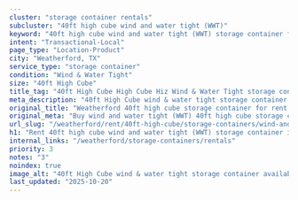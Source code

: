 ```yaml
---
cluster: "storage container rentals"
subcluster: "40ft high cube wind and water tight (WWT)"
keyword: "40ft high cube wind and water tight (WWT) storage container for rent Weatherford, TX"
intent: "Transactional-Local"
page_type: "Location-Product"
city: "Weatherford, TX"
service_type: "storage container"
condition: "Wind & Water Tight"
size: "40ft High Cube"
title_tag: "40ft High Cube High Cube Hiz Wind & Water Tight storage container Sales in Weatherford | LC Container"
meta_description: "40ft High Cube wind & water tight storage container sales in Weatherford. High cube containers with extra height. Fast delivery, competitive pricing. Serving storage containers area. Quote ID: H2C. Call (214) 524-4168 for your free quote today."
original_title: "Weatherford 40ft high cube storage container for rent | LC"
original_meta: "Buy wind and water tight (WWT) 40ft high cube storage container rent with local delivery in Weatherford, TX. LC Container — local Since 2003. Request a fast quote today."
url_slug: "/weatherford/rent/40ft-high-cube/storage-containers/wind-and-water-tight-wwt"
h1: "Rent 40ft high cube wind and water tight (WWT) storage container in Weatherford"
internal_links: "/weatherford/storage-containers/rentals"
priority: 3
notes: "3"
noindex: true
image_alt: "40ft High Cube wind & water tight storage container available for delivery in Weatherford"
last_updated: "2025-10-20"
---
```


<!-- TODO: Add unique city/inventory copy, images, and internal links here. -->
